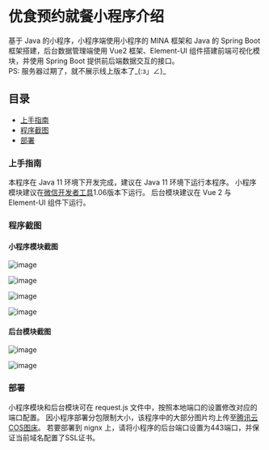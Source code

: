 # 优食预约就餐小程序介绍

基于 Java 的小程序，小程序端使用小程序的 MINA 框架和 Java 的 Spring Boot 框架搭建，后台数据管理端使用 Vue2 框架、Element-UI 组件搭建前端可视化模块，并使用 Spring Boot 提供前后端数据交互的接口。
<br/>
PS: 服务器过期了，就不展示线上版本了_(:з」∠)_

## 目录

- [上手指南](#上手指南)
- [程序截图](#程序截图)
- [部署](#部署)

### 上手指南

本程序在 Java 11 环境下开发完成，建议在 Java 11 环境下运行本程序。
小程序模块建议在<a href="https://developers.weixin.qq.com/miniprogram/dev/devtools/download.html">微信开发者工具</a>1.06版本下运行。
后台模块建议在 Vue 2 与 Element-UI 组件下运行。

### 程序截图

#### 小程序模块截图
![image](https://user-images.githubusercontent.com/45223220/175796447-384ae51f-87ab-45e0-b4fc-fae6329ff8c0.png)

![image](https://user-images.githubusercontent.com/45223220/175797049-3586d8f2-1029-4282-92a8-77e71778b8b0.png)

![image](https://user-images.githubusercontent.com/45223220/175797104-515d9bfa-900d-4bcf-9eb3-760aee2071d2.png)

![image](https://user-images.githubusercontent.com/45223220/175797117-6619a8c5-31d8-4b42-8c68-7b541aa343da.png)

#### 后台模块截图
![image](https://user-images.githubusercontent.com/45223220/175797319-96f3ba78-cb81-4100-9ea6-094d0119f95a.png)

![image](https://user-images.githubusercontent.com/45223220/175797327-9fbc5a6e-f38d-47a3-b5db-4ebf81ecccdd.png)

### 部署

小程序模块和后台模块可在 request.js 文件中，按照本地端口的设置修改对应的端口配置。
因小程序部署分包限制大小，该程序中的大部分图片均上传至<a href="https://cloud.tencent.com/product/cos">腾讯云COS图床</a>。
若要部署到 nignx 上，请将小程序的后台端口设置为443端口，并保证当前域名配置了SSL证书。
